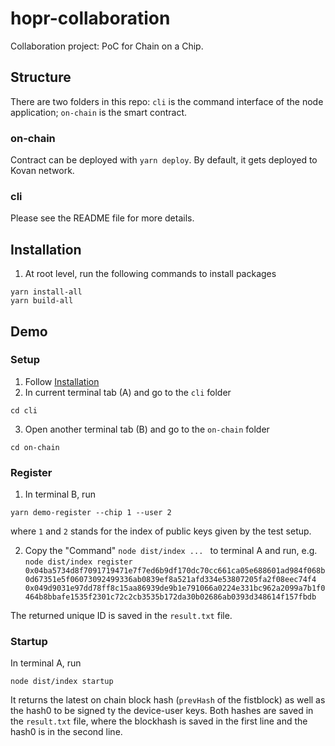 # hopr-collaboration

Collaboration project: PoC for Chain on a Chip.

## Structure
There are two folders in this repo: `cli` is the command interface of the node application; `on-chain` is the smart contract.
### on-chain
Contract can be deployed with `yarn deploy`. By default, it gets deployed to Kovan network.

### cli
Please see the README file for more details.

## Installation
1. At root level, run the following commands to install packages
```
yarn install-all
yarn build-all
```

## Demo
### Setup
1. Follow [Installation](##Installation)
2. In current terminal tab (A) and go to the `cli` folder
```
cd cli
```
3. Open another terminal tab (B) and go to the `on-chain` folder
```
cd on-chain
```
### Register
1. In terminal B, run 
```
yarn demo-register --chip 1 --user 2
```
where `1` and `2` stands for the index of public keys given by the test setup. 

2. Copy the "Command" `node dist/index ... ` to terminal A and run, e.g.
`node dist/index register 0x04ba5734d8f7091719471e7f7ed6b9df170dc70cc661ca05e688601ad984f068b0d67351e5f06073092499336ab0839ef8a521afd334e53807205fa2f08eec74f4 0x049d9031e97dd78ff8c15aa86939de9b1e791066a0224e331bc962a2099a7b1f0464b8bbafe1535f2301c72c2cb3535b172da30b02686ab0393d348614f157fbdb`

The returned unique ID is saved in the `result.txt` file.

### Startup
In terminal A, run
```
node dist/index startup
```
It returns the latest on chain block hash (`prevHash` of the fistblock) as well as the hash0 to be signed ty the device-user keys.
Both hashes are saved in the `result.txt` file, where the blockhash is saved in the first line and the hash0 is in the second line.